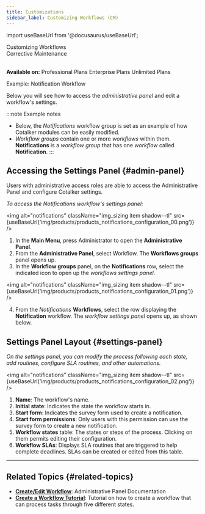```yaml
---
title: Customizations
sidebar_label: Customizing Workflows (CM)
---
```



import useBaseUrl from '@docusaurus/useBaseUrl'; 

<span className="hero__title">Customizing Workflows</span>
<br/>
<span className="hero__subtitle">Corrective Maintenance</span>
<br/>
<br/>

**Available on:** <span className="badge badge--danger">Professional Plans</span> <span className="badge badge--info">Enterprise Plans</span> <span className="badge badge--warning">Unlimited Plans</span>
<br/>

<span className="hero__subtitle">Example: Notification Workflow</span>
<br/>

Below you will see how to access the _administrative panel_ and edit a workflow's settings.

:::note Example notes
- Below, the _Notifications_ workflow group is set as an example of how Cotalker modules can be easily modified. 
- _Workflow groups_ contain one or more _workflows_ within them. **Notifications** is a _workflow group_ that has one _workflow_ called **Notification**.
:::

## Accessing the Settings Panel {#admin-panel}
Users with administrative access roles are able to access the Administrative Panel and configure Cotalker settings.

_To access the Notifications workflow's settings panel:_

<img alt="notifications" className="img_sizing item shadow--tl" src={useBaseUrl('img/products/products_notifications_configuration_00.png')} />
<br/>

1. In the **Main Menu**, press <span className="badge badge--primary">Administrator</span> to open the **Administrative Panel**.
2. From the **Administrative Panel**, select <span className="badge badge--primary">Workflow</span>. The **Workflows groups** panel opens up.
3. In the **Workflow groups** panel, on the **Notifications** row, select the indicated icon to open up the _workflows settings panel_.

<img alt="notifications" className="img_sizing item shadow--tl" src={useBaseUrl('img/products/products_notifications_configuration_01.png')} />
<br/>

4. From the _Notifications_ **Workflows**, select the row displaying the **Notification** workflow. The _workflow settings panel_ opens up, as shown below.

## Settings Panel Layout {#settings-panel}

_On the settings panel, you can modify the process following each state, add routines, configure SLA routines, and other automations._

<div className="container">
<div className="row">
<div className="col col--6">


<img alt="notifications" className="img_sizing item shadow--tl" src={useBaseUrl('img/products/products_notifications_configuration_02.png')} />
<br/>

</div>
<div className="col col--6">

1. **Name**: The workflow's name.
2. **Initial state**: Indicates the state the workflow starts in.
3. **Start form**: Indicates the survey form used to create a notification.
4. **Start form permissions**: Only users with this permission can use the survey form to create a new notification.
5. **Workflow states** table: The states or steps of the process. Clicking on them permits editing their configuration.
6. **Workflow SLAs**: Displays SLA routines that are triggered to help complete deadlines. SLAs can be created or edited from this table.

</div>
</div>
</div>

---
## Related Topics {#related-topics}
- **[Create/Edit Workflow](/docs/documentation/admin/workflows/settings_panels/workflow_create_edit)**: Administrative Panel Documentation
- **[Create a Workflow Tutorial](/docs/tutorials/basic/create_state_machines)**: Tutorial on how to create a workflow that can process tasks through five different states.